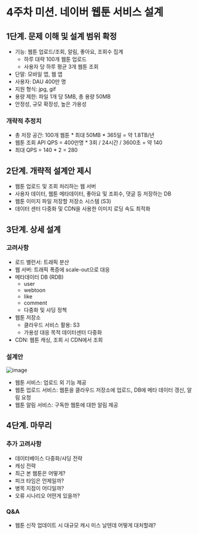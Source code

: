 # 4주차 미션. 네이버 웹툰 서비스 설계
## 1단계. 문제 이해 및 설계 범위 확정
- 기능: 웹툰 업로드/조회, 알림, 좋아요, 조회수 집계
  - 하루 대략 100개 웹툰 업로드
  - 사용자 당 하루 평균 3개 웹툰 조회
- 단말: 모바일 앱, 웹 앱
- 사용자: DAU 400만 명
- 지원 형식: jpg, gif
- 용량 제한: 파일 1개 당 5MB, 총 용량 50MB
- 안정성, 규모 확장성, 높은 가용성
### 개략적 추정치
- 총 저장 공간: 100개 웹툰 * 최대 50MB * 365일 = 약 1.8TB/년
- 웹툰 조회 API QPS = 400만명 * 3회 / 24시간 / 3600초 = 약 140
- 최대 QPS = 140 * 2 = 280
## 2단계. 개략적 설계안 제시
- 웹툰 업로드 및 조회 처리하는 웹 서버
- 사용자 데이터, 웹툰 메타데이터, 좋아요 및 조회수, 댓글 등 저장하는 DB
- 웹툰 이미지 파일 저장할 저장소 시스템 (S3)
- 데이터 센터 다중화 및 CDN을 사용한 이미지 로딩 속도 최적화
## 3단계. 상세 설계
### 고려사항
- 로드 밸런서: 트래픽 분산
- 웹 서버: 트래픽 폭증에 scale-out으로 대응
- 메타데이터 DB (RDB)
  - user
  - webtoon
  - like
  - comment
  - 다중화 및 샤딩 정첵
- 웹툰 저장소
  - 클라우드 서비스 활용: S3
  - 가용성 대응 목적 데이터센터 다중화
- CDN: 웹툰 캐싱, 조회 시 CDN에서 조회
### 설계안

<img alt="image" src="https://github.com/user-attachments/assets/95d37280-aade-43cb-a2e6-05cb5cd01166">

- 웹툰 서비스: 업로드 외 기능 제공
- 웹툰 업로드 서비스: 웹툰을 클라우드 저장소에 업로드, DB에 메타 데이터 갱신, 알림 요청
- 웹툰 알림 서비스: 구독한 웹툰에 대한 알림 제공
## 4단계. 마무리
### 추가 고려사항
- 데이터베이스 다중화/샤딩 전략
- 캐싱 전략
- 최근 본 웹툰은 어떻게?
- 피크 타임은 언제일까?
- 병목 지점이 어디일까?
- 오류 시나리오 어떤게 있을까?




### Q&A
- 웹툰 신작 업데이트 시 대규모 캐시 미스 날텐데 어떻게 대처할래?
